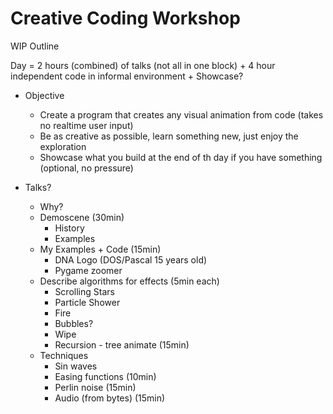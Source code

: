Creative Coding Workshop
========================

WIP Outline

Day = 2 hours (combined) of talks (not all in one block) + 4 hour independent code in informal environment + Showcase?

* Objective
    * Create a program that creates any visual animation from code (takes no realtime user input)
    * Be as creative as possible, learn something new, just enjoy the exploration
    * Showcase what you build at the end of th day if you have something (optional, no pressure)

* Talks?
    * Why?
    * Demoscene (30min)
        * History
        * Examples
    * My Examples + Code (15min)
        * DNA Logo (DOS/Pascal 15 years old)
        * Pygame zoomer
    * Describe algorithms for effects (5min each)
        * Scrolling Stars
        * Particle Shower
        * Fire
        * Bubbles?
        * Wipe
        * Recursion - tree animate (15min)
    * Techniques
        * Sin waves
        * Easing functions (10min)
        * Perlin noise (15min)
        * Audio (from bytes) (15min)

